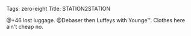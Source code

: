 Tags: zero-eight
Title: STATION2STATION
  
@+46 lost luggage. @Debaser then Luffeys with Younge™. Clothes here ain't cheap no.
